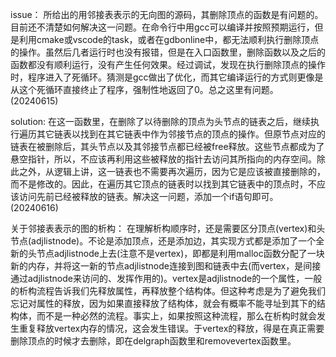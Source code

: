 issue：
所给出的用邻接表表示的无向图的源码，其删除顶点的函数是有问题的。目前还不清楚如何解决这一问题。在命令行中用gcc可以编译并按照预期运行，但是利用cmake或vscode的task，或者在gdbonline中，都无法顺利执行删除顶点的操作。虽然后几者运行时也没有报错，但是在入口函数里，删除函数以及之后的函数都没有顺利运行，没有产生任何效果。经过调试，发现在执行删除顶点的操作时，程序进入了死循环。猜测是gcc做出了优化，而其它编译运行的方式则更像是从这个死循环直接终止了程序，强制性地返回了0。总之这里有问题。(20240615)

solution:
在这一函数里，在删除了以待删除的顶点为头节点的链表之后，继续执行遍历其它链表以找到在其它链表中作为邻接节点的顶点的操作。但原节点对应的链表在被删除后，其头节点以及其邻接节点都已经被free释放。这些节点都成为了悬空指针，所以，不应该再利用这些被释放的指针去访问其所指向的内存空间。除此之外，从逻辑上讲，这一链表也不需要再次遍历，因为它是应该被直接删除的，而不是修改的。因此，在遍历其它顶点的链表时以找到其它链表中的顶点时，不应该访问先前已经被释放的链表。解决这一问题，添加一个if语句即可。(20240616)

关于邻接表表示的图的析构：
在理解析构顺序时，还是需要区分顶点(vertex)和头节点(adjlistnode)。不论是添加顶点，还是添加边，其实现方式都是添加了一个全新的头节点adjlistnode上去(注意不是vertex)，即都是利用malloc函数分配了一块新的内存，并将这一新的节点adjlistnode连接到图和链表中去(而vertex，是间接通过adjlistnode来访问的、发挥作用的)。vertex是adjlistnode的一个属性，一般的析构流程告诉我们先释放属性，再释放整个结构体。但这种考虑是为了避免我们忘记对属性的释放，因为如果直接释放了结构体，就会有概率不能寻址到其下的结构体，而不是一种必然的流程。事实上，如果按照这种流程，那么在析构时就会发生重复释放vertex内存的情况，这会发生错误。于vertex的释放，得是在真正需要删除顶点的时候才去删除，即在delgraph函数里和removevertex函数里。
